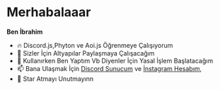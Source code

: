 # Merhabalaaar
**Ben İbrahim**

- 🔥 Discord.js,Phyton ve Aoi.js Öğrenmeye Çalışıyorum
- 🌱 Sizler İçin Altyapılar Paylaşmaya Çalışacağım
- 🦠  Kullanırken Ben Yaptım Vb Diyenler İçin Yasal İşlem Başlatacağım
- 📫 Bana Ulaşmak İçin [Discord Sunucum](https://discord.gg/1576) ve [İnstagram Hesabım](https://www.instagram.com/halil.ibrahim.karatepe03/),
- 💚 Star Atmayı Unutmayınn

